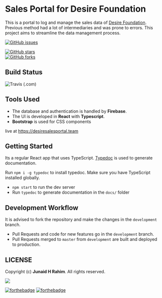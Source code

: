 # Sales Portal for Desire Foundation

This is a portal to log and manage the sales data of [Desire Foundation](http://desirefoundation.org/). 
Previous method had a lot of intermediaries and was prone to errors. 
This project aims to streamline the data management process.

[![GitHub issues](https://img.shields.io/github/issues/junaidrahim/desiresalesportal?style=for-the-badge)](https://github.com/junaidrahim/desiresalesportal/issues)

[![GitHub stars](https://img.shields.io/github/stars/junaidrahim/desiresalesportal?style=for-the-badge)](https://github.com/junaidrahim/desiresalesportal/stargazers)  
[![GitHub forks](https://img.shields.io/github/forks/junaidrahim/desiresalesportal?style=for-the-badge)](https://github.com/junaidrahim/desiresalesportal/network)

## Build Status

![Travis (.com)](https://img.shields.io/travis/com/junaidrahim/desiresalesportal?style=for-the-badge)


## Tools Used

* The database and authentication is handled by **Firebase**. 
* The UI is developed in **React** with **Typescript**. 
* **Bootstrap** is used for CSS components

live at https://desiresalesportal.team

## Getting Started

Its a regular React app that uses TypeScript. [Typedoc](https://typedoc.org/) is used to generate documentation.

Run `npm i -g typedoc` to install typedoc. Make sure you have TypeScript installed globally.

* `npm start` to run the dev server
* Run `typedoc` to generate documentation in the `docs/` folder


## Development Workflow

It is advised to fork the repository and make the changes in the `development` branch.

* Pull Requests and code for new features go in the `development` branch.
* Pull Requests merged to `master` from `development` are built and deployed to production.


## LICENSE
Copyright (c) **Junaid H Rahim**. All rights reserved.

[![](https://img.shields.io/github/license/junaidrahim/desiresalesportal?style=for-the-badge)](LICENSE)


[![forthebadge](https://forthebadge.com/images/badges/built-with-love.svg)](https://forthebadge.com)
[![forthebadge](https://forthebadge.com/images/badges/made-with-javascript.svg)](https://forthebadge.com)